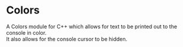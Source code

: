# Colors

A Colors module for C++ which allows for text to be printed out to the console in color.  
It also allows for the console cursor to be hidden.
